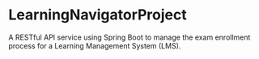 # LearningNavigatorProject
A RESTful API service using Spring Boot to manage the exam enrollment process for a Learning Management System (LMS).
